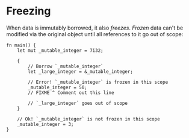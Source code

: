 # Freezing

When data is immutably borrowed, it also *freezes*. *Frozen* data can't be 
modified via the original object until all references to it go out of scope:

```rust,editable,ignore,mdbook-runnable
fn main() {
    let mut _mutable_integer = 7i32;

    {
        // Borrow `_mutable_integer`
        let _large_integer = &_mutable_integer;

        // Error! `_mutable_integer` is frozen in this scope
        _mutable_integer = 50;
        // FIXME ^ Comment out this line

        // `_large_integer` goes out of scope
    }

    // Ok! `_mutable_integer` is not frozen in this scope
    _mutable_integer = 3;
}
```
